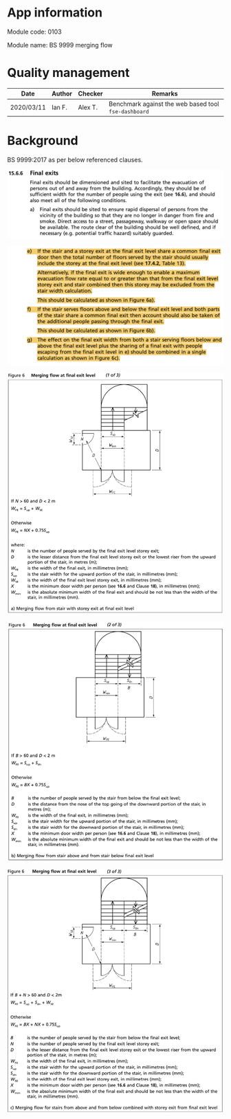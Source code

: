 # App information

Module code: 0103

Module name: BS 9999 merging flow

# Quality management

| Date       | Author | Checker | Remarks                                                |
| ---------- | ------ | ------- | ------------------------------------------------------ |
| 2020/03/11 | Ian F. | Alex T. | Benchmark against the web based tool `fse-dashboard`   |

# Background

BS 9999:2017 as per below referenced clauses.

![image-20200329195940330](0103.assets/image-20200329195940330.png)

![image-20200329200007071](0103.assets/image-20200329200007071.png)

![image-20200329200038610](0103.assets/image-20200329200038610.png)

![image-20200329200105350](0103.assets/image-20200329200105350.png)

![image-20200329200125140](0103.assets/image-20200329200125140.png)